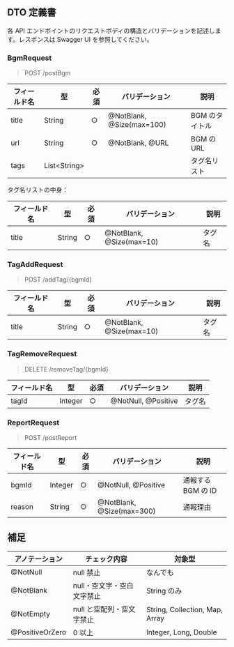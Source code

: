 ## DTO 定義書

各 API エンドポイントのリクエストボディの構造とバリデーションを記述します。レスポンスは Swagger UI を参照してください。

### BgmRequest

> POST /postBgm

| フィールド名 | 型            | 必須 | バリデーション            | 説明           |
| ------------ | ------------- | ---- | ------------------------- | -------------- |
| title        | String        | ○    | @NotBlank, @Size(max=100) | BGM のタイトル |
| url          | String        | ○    | @NotBlank, @URL           | BGM の URL     |
| tags         | List\<String> |      |                           | タグ名リスト   |

タグ名リストの中身：

| フィールド名 | 型     | 必須 | バリデーション           | 説明   |
| ------------ | ------ | ---- | ------------------------ | ------ |
| title        | String | ○    | @NotBlank, @Size(max=10) | タグ名 |

### TagAddRequest

> POST /addTag/{bgmId}

| フィールド名 | 型     | 必須 | バリデーション           | 説明   |
| ------------ | ------ | ---- | ------------------------ | ------ |
| title        | String | ○    | @NotBlank, @Size(max=10) | タグ名 |

### TagRemoveRequest

> DELETE /removeTag/{bgmId}

| フィールド名 | 型      | 必須 | バリデーション      | 説明   |
| ------------ | ------- | ---- | ------------------- | ------ |
| tagId        | Integer | ○    | @NotNull, @Positive | タグ名 |

### ReportRequest

> POST /postReport

| フィールド名 | 型      | 必須 | バリデーション            | 説明               |
| ------------ | ------- | ---- | ------------------------- | ------------------ |
| bgmId        | Integer | ○    | @NotNull, @Positive       | 通報する BGM の ID |
| reason       | String  | ○    | @NotBlank, @Size(max=300) | 通報理由           |

## 補足

| アノテーション  | チェック内容               | 対象型                         |
| --------------- | -------------------------- | ------------------------------ |
| @NotNull        | null 禁止                  | なんでも                       |
| @NotBlank       | null・空文字・空白文字禁止 | String のみ                    |
| @NotEmpty       | null と空配列・空文字禁止  | String, Collection, Map, Array |
| @PositiveOrZero | 0 以上                     | Integer, Long, Double          |
